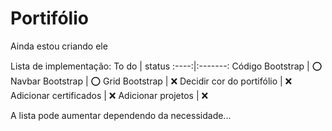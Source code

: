 # Portifólio

Ainda estou criando ele

Lista de implementação:
To do | status 
:----:|:-------:
Código Bootstrap | ⭕
Navbar Bootstrap | ⭕
Grid Bootstrap | ❌
Decidir cor do portifólio | ❌
Adicionar certificados | ❌
Adicionar projetos | ❌

A lista pode aumentar dependendo da necessidade...
